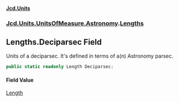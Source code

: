 #### [Jcd.Units](index.md 'index')
### [Jcd.Units.UnitsOfMeasure.Astronomy](Jcd.Units.UnitsOfMeasure.Astronomy.md 'Jcd.Units.UnitsOfMeasure.Astronomy').[Lengths](Jcd.Units.UnitsOfMeasure.Astronomy.Lengths.md 'Jcd.Units.UnitsOfMeasure.Astronomy.Lengths')

## Lengths.Deciparsec Field

Units of a deciparsec. It's defined in terms of a(n) Astronomy parsec.

```csharp
public static readonly Length Deciparsec;
```

#### Field Value
[Length](Jcd.Units.UnitTypes.Length.md 'Jcd.Units.UnitTypes.Length')